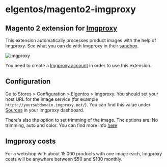 # elgentos/magento2-imgproxy

## Magento 2 extension for [Imgproxy](https://imgproxy.com)

This extension automatically processes product images with the help of Imgproxy. See what you can do with Imgproxy in their [sandbox](https://sandbox.imgproxy.com/view?url=https%3A%2F%2Fassets.imgproxy.net%2Fhp%2Fsnowshoe.jpg%3Fmarkalign%3Dtop%26markpad%3D20%26markscale%3D8%26mark64%3DaHR0cHM6Ly9hc3NldHMuaW1naXgubmV0L2hwL3dhbmRlci1sb2dvLmFpP3c9MzAwJmZtPXBuZw%26bm%3Dnormal%26bx%3D0%26blend64%3DaHR0cHM6Ly9hc3NldHMuaW1naXgubmV0L2hwL3NhbGUtYmx1ZS5wbmc_aD02MDE%26fp-z%3D1.59%26fp-y%3D.43%26fp-x%3D.41%26crop%3Dfocalpoint%26fit%3Dcrop%26h%3D600%26w%3D900%26auto%3Dcompress%26q%3D70).

![imgproxy](https://user-images.githubusercontent.com/431360/94149268-f4368b00-fe77-11ea-80ca-3622f3f78670.png)


You need to create a [Imgproxy account](https://dashboard.imgproxy.com/sign-up) in order to use this extension.

## Configuration

Go to Stores > Configuration > Elgentos > Imgproxy. You should set your host URL for the image service (for example `https://yoursubdomain.imgproxy.net/`). You can find this value under [Sources](https://dashboard.imgproxy.com/sources) in your Imgproxy dashboard.

There's also the option to set trimming of the image. The options are: No trimming, auto and color. You can find more info [here](https://docs.imgproxy.com/apis/rendering/trim/trim)

## Imgproxy costs

For a webshop with about 15.000 products with one image each, Imgproxy costs will be anywhere between $50 and $100 monthly.
